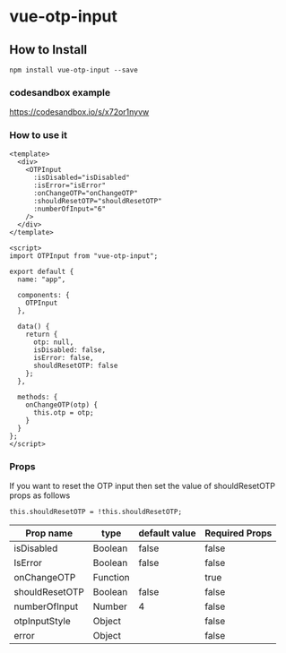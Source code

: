 # vue-otp-input

## How to Install

```
npm install vue-otp-input --save
```

### codesandbox example

https://codesandbox.io/s/x72or1nyvw

### How to use it

```
<template>
  <div>
    <OTPInput
      :isDisabled="isDisabled"
      :isError="isError"
      :onChangeOTP="onChangeOTP"
      :shouldResetOTP="shouldResetOTP"
      :numberOfInput="6"
    />
  </div>
</template>

<script>
import OTPInput from "vue-otp-input";

export default {
  name: "app",

  components: {
    OTPInput
  },

  data() {
    return {
      otp: null,
      isDisabled: false,
      isError: false,
      shouldResetOTP: false
    };
  },

  methods: {
    onChangeOTP(otp) {
      this.otp = otp;
    }
  }
};
</script>
```

### Props

If you want to reset the OTP input then set the value of shouldResetOTP props as follows

```
this.shouldResetOTP = !this.shouldResetOTP;
```

| Prop name  | type | default value | Required Props
| --------   | -------- | --------- | ---------- |
| isDisabled  | Boolean  | false | false
| IsError  | Boolean  | false | false
| onChangeOTP  | Function | | true
| shouldResetOTP | Boolean | false | false
| numberOfInput | Number | 4 | false
| otpInputStyle | Object | | false
| error| Object | | false